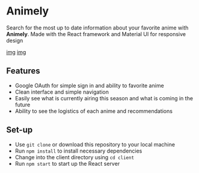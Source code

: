 # Animely

Search for the most up to date information about your favorite anime with **Animely**. 
Made with the React framework and Material UI for responsive design

[img](client/public/animely3.JPG)
[img](client/public/animely4.jpg)



## Features
 - Google OAuth for simple sign in and ability to favorite anime
 - Clean interface and simple navigation
 - Easily see what is currently airing this season and what is coming in the future
 - Ability to see the logistics of each anime and recommendations
 
## Set-up

 - Use `git clone` or download this repository to your local machine
 - Run `npm install` to install necessary dependencies
 - Change into the client directory using `cd client`
 - Run `npm start` to start up the React server




